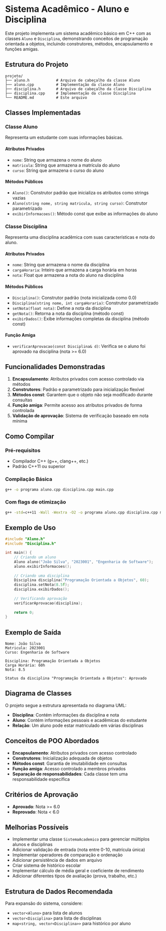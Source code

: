 # Sistema Acadêmico - Aluno e Disciplina

Este projeto implementa um sistema acadêmico básico em C++ com as classes `Aluno` e `Disciplina`, demonstrando conceitos de programação orientada a objetos, incluindo construtores, métodos, encapsulamento e funções amigas.

## Estrutura do Projeto

```
projeto/
├── aluno.h            # Arquivo de cabeçalho da classe Aluno
├── aluno.cpp          # Implementação da classe Aluno
├── disciplina.h       # Arquivo de cabeçalho da classe Disciplina
├── disciplina.cpp     # Implementação da classe Disciplina
└── README.md          # Este arquivo
```

## Classes Implementadas

### Classe Aluno

Representa um estudante com suas informações básicas.

#### Atributos Privados
- `nome`: String que armazena o nome do aluno
- `matricula`: String que armazena a matrícula do aluno
- `curso`: String que armazena o curso do aluno

#### Métodos Públicos
- `Aluno()`: Construtor padrão que inicializa os atributos como strings vazias
- `Aluno(string nome, string matricula, string curso)`: Construtor parametrizado
- `exibirInformacoes()`: Método const que exibe as informações do aluno

### Classe Disciplina

Representa uma disciplina acadêmica com suas características e nota do aluno.

#### Atributos Privados
- `nome`: String que armazena o nome da disciplina
- `cargaHoraria`: Inteiro que armazena a carga horária em horas
- `nota`: Float que armazena a nota do aluno na disciplina

#### Métodos Públicos
- `Disciplina()`: Construtor padrão (nota inicializada como 0.0)
- `Disciplina(string nome, int cargaHoraria)`: Construtor parametrizado
- `setNota(float nota)`: Define a nota da disciplina
- `getNota()`: Retorna a nota da disciplina (método const)
- `exibirDados()`: Exibe informações completas da disciplina (método const)

#### Função Amiga
- `verificarAprovacao(const Disciplina& d)`: Verifica se o aluno foi aprovado na disciplina (nota >= 6.0)

## Funcionalidades Demonstradas

1. **Encapsulamento**: Atributos privados com acesso controlado via métodos
2. **Construtores**: Padrão e parametrizado para inicialização flexível
3. **Métodos const**: Garantem que o objeto não seja modificado durante consultas
4. **Função amiga**: Permite acesso aos atributos privados de forma controlada
5. **Validação de aprovação**: Sistema de verificação baseado em nota mínima

## Como Compilar

### Pré-requisitos
- Compilador C++ (g++, clang++, etc.)
- Padrão C++11 ou superior

### Compilação Básica
```bash
g++ -o programa aluno.cpp disciplina.cpp main.cpp
```

### Com flags de otimização
```bash
g++ -std=c++11 -Wall -Wextra -O2 -o programa aluno.cpp disciplina.cpp main.cpp
```

## Exemplo de Uso

```cpp
#include "Aluno.h"
#include "Disciplina.h"

int main() {
    // Criando um aluno
    Aluno aluno("João Silva", "2023001", "Engenharia de Software");
    aluno.exibirInformacoes();
    
    // Criando uma disciplina
    Disciplina disciplina("Programação Orientada a Objetos", 60);
    disciplina.setNota(8.5f);
    disciplina.exibirDados();
    
    // Verificando aprovação
    verificarAprovacao(disciplina);
    
    return 0;
}
```

## Exemplo de Saída

```
Nome: João Silva
Matricula: 2023001
Curso: Engenharia de Software

Disciplina: Programação Orientada a Objetos
Carga Horária: 60h
Nota: 8.5

Status da disciplina "Programação Orientada a Objetos": Aprovado
```

## Diagrama de Classes

O projeto segue a estrutura apresentada no diagrama UML:

- **Disciplina**: Contém informações da disciplina e nota
- **Aluno**: Contém informações pessoais e acadêmicas do estudante
- **Relação**: Um aluno pode estar matriculado em várias disciplinas

## Conceitos de POO Abordados

- **Encapsulamento**: Atributos privados com acesso controlado
- **Construtores**: Inicialização adequada de objetos
- **Métodos const**: Garantia de imutabilidade em consultas
- **Função amiga**: Acesso controlado a membros privados
- **Separação de responsabilidades**: Cada classe tem uma responsabilidade específica

## Critérios de Aprovação

- **Aprovado**: Nota >= 6.0
- **Reprovado**: Nota < 6.0

## Melhorias Possíveis

- Implementar uma classe `SistemaAcademico` para gerenciar múltiplos alunos e disciplinas
- Adicionar validação de entrada (nota entre 0-10, matrícula única)
- Implementar operadores de comparação e ordenação
- Adicionar persistência de dados em arquivo
- Criar sistema de histórico escolar
- Implementar cálculo de média geral e coeficiente de rendimento
- Adicionar diferentes tipos de avaliação (prova, trabalho, etc.)

## Estrutura de Dados Recomendada

Para expansão do sistema, considere:
- `vector<Aluno>` para lista de alunos
- `vector<Disciplina>` para lista de disciplinas
- `map<string, vector<Disciplina>>` para histórico por aluno